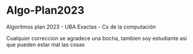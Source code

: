 # Algo-Plan2023
Algoritmos plan 2023 - UBA Exactas - Cs de la computación

Cualquier correccion se agradece una bocha, tambien soy estudiante asi que pueden estar mal las cosas